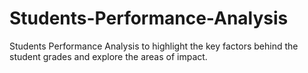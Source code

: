 # Students-Performance-Analysis
Students Performance Analysis to highlight the key factors behind the student grades and explore the areas of impact.
